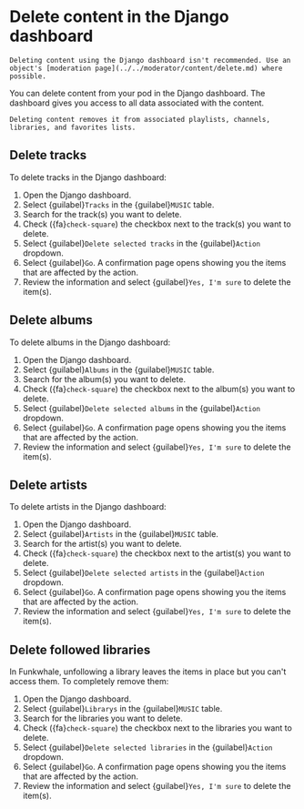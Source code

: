 # Delete content in the Django dashboard

```{note}
Deleting content using the Django dashboard isn't recommended. Use an object's [moderation page](../../moderator/content/delete.md) where possible.
```

You can delete content from your pod in the Django dashboard. The dashboard gives you access to all data associated with the content.

```{warning}
Deleting content removes it from associated playlists, channels, libraries, and favorites lists.
```

## Delete tracks

To delete tracks in the Django dashboard:

1. Open the Django dashboard.
2. Select {guilabel}`Tracks` in the {guilabel}`MUSIC` table.
3. Search for the track(s) you want to delete.
4. Check ({fa}`check-square`) the checkbox next to the track(s) you want to delete.
5. Select {guilabel}`Delete selected tracks` in the {guilabel}`Action` dropdown.
6. Select {guilabel}`Go`. A confirmation page opens showing you the items that are affected by the action.
7. Review the information and select {guilabel}`Yes, I'm sure` to delete the item(s).

## Delete albums

To delete albums in the Django dashboard:

1. Open the Django dashboard.
2. Select {guilabel}`Albums` in the {guilabel}`MUSIC` table.
3. Search for the album(s) you want to delete.
4. Check ({fa}`check-square`) the checkbox next to the album(s) you want to delete.
5. Select {guilabel}`Delete selected albums` in the {guilabel}`Action` dropdown.
6. Select {guilabel}`Go`. A confirmation page opens showing you the items that are affected by the action.
7. Review the information and select {guilabel}`Yes, I'm sure` to delete the item(s).

## Delete artists

To delete artists in the Django dashboard:

1. Open the Django dashboard.
2. Select {guilabel}`Artists` in the {guilabel}`MUSIC` table.
3. Search for the artist(s) you want to delete.
4. Check ({fa}`check-square`) the checkbox next to the artist(s) you want to delete.
5. Select {guilabel}`Delete selected artists` in the {guilabel}`Action` dropdown.
6. Select {guilabel}`Go`. A confirmation page opens showing you the items that are affected by the action.
7. Review the information and select {guilabel}`Yes, I'm sure` to delete the item(s).

## Delete followed libraries

In Funkwhale, unfollowing a library leaves the items in place but you can't access them. To completely remove them:

1. Open the Django dashboard.
2. Select {guilabel}`Librarys` in the {guilabel}`MUSIC` table.
3. Search for the libraries you want to delete.
4. Check ({fa}`check-square`) the checkbox next to the libraries you want to delete.
5. Select {guilabel}`Delete selected libraries` in the {guilabel}`Action` dropdown.
6. Select {guilabel}`Go`. A confirmation page opens showing you the items that are affected by the action.
7. Review the information and select {guilabel}`Yes, I'm sure` to delete the item(s).
